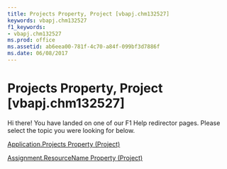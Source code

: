 ```yaml
---
title: Projects Property, Project [vbapj.chm132527]
keywords: vbapj.chm132527
f1_keywords:
- vbapj.chm132527
ms.prod: office
ms.assetid: ab6eea00-781f-4c70-a84f-099bf3d7886f
ms.date: 06/08/2017
---
```



# Projects Property, Project [vbapj.chm132527]

Hi there! You have landed on one of our F1 Help redirector pages. Please select the topic you were looking for below.

[Application.Projects Property (Project)](http://msdn.microsoft.com/library/792b7334-a424-abe1-287e-285d3ab362c7%28Office.15%29.aspx)

[Assignment.ResourceName Property (Project)](http://msdn.microsoft.com/library/f0d4e7ff-99b0-70d2-d302-a995a793afbc%28Office.15%29.aspx)


